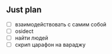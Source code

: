 ## Just plan
- [ ] взаимодействовать с самим собой
- [ ] osidect
- [ ] найти людей 
- [ ] скрип царафон на вараджу

